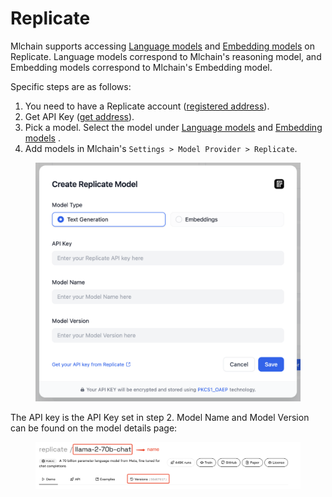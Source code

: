 # Replicate

Mlchain supports accessing [Language models](https://replicate.com/collections/language-models) and [Embedding models](https://replicate.com/collections/embedding-models) on Replicate. Language models correspond to Mlchain's reasoning model, and Embedding models correspond to Mlchain's Embedding model.



Specific steps are as follows:

1. You need to have a Replicate account ([registered address](https://replicate.com/signin?next=/docs)).
2. Get API Key ([get address](https://replicate.com/signin?next=/docs)).
3. Pick a model. Select the model under [Language models](https://replicate.com/collections/language-models) and [Embedding models](https://replicate.com/collections/embedding-models) .
4. Add models in Mlchain's `Settings > Model Provider > Replicate`.

<figure><img src="/en/.gitbook/assets/guides/model-configuration/replicate/set-up-replicate.png" alt=""><figcaption></figcaption></figure>

The API key is the API Key set in step 2. Model Name and Model Version can be found on the model details page:

<figure><img src="/en/.gitbook/assets/guides/model-configuration/replicate/replicate-version.png" alt=""><figcaption></figcaption></figure>
